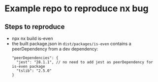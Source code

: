 # Example repo to reproduce nx bug

## Steps to reproduce

- npx nx build is-even
- the built package.json in `dist/packages/is-even` contains a peerDependency from a dev dependency:
  ```
  "peerDependencies": {
    "jest": "28.1.1", // no need to add jest as peerDependency for is-even package
    "tslib": "2.5.0"
  }
  ```